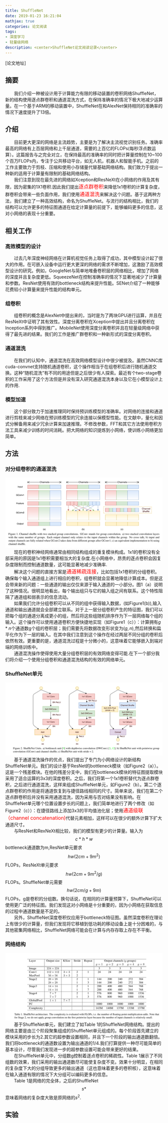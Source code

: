 ```yaml
---
title: ShuffleNet
date: 2019-01-23 16:21:04
mathjax: true
categories: 论文阅读
tags:
- 深度学习
- 轻量级网络
description: <center>ShuffleNet论文阅读记录</center>
---
```


[论文地址]

## 摘要

&emsp;&emsp;我们介绍一种被设计用于计算能力有限的移动装置的卷积网络ShuffleNet，新的结构使用逐点群卷积和通道混洗方式，在保持准确率的情况下极大地减少运算量。在一个基于ARM的移动装置中，ShuffleNet在和AlexNet保持相同的准确率的情况下速度提升了13倍。

## 介绍

&emsp;&emsp;目前更大更深的网络是主流趋势，主要是为了解决主流视觉识别任务。准确率最高的网络有上百层网络和上千层通道，需要的上百亿的FLOPs(每秒浮点数运算）。这篇报告与之完全对立，在保持最高的准确率的同时把计算量控制在10~100个百万FLOPs内，专注于公共移动平台，如无人机，机器人和智能手机。之前的工作主要致力于剪枝、压缩和使用小存储量代替基础网络结构。我们致力于提出一种新的适用于计算量有限制的基础网络结构。  
&emsp;&emsp;我们注意到现在最先进的网络如Xception和ResNeXt在小网络的作用及其有限，因为密集的1X1卷积.因此我们提出<font color=#ff000 size=3>逐点群卷积</font>来降低1x1卷积的计算复杂度，群卷积会带来一些负面作用，我们使用<font color=#ff000 size=3>通道混洗</font>来解决这个问题。基于这两种方法，我们建立了一种高效结构，命名为ShuffleNet。与流行的结构相比，我们的结构可以允许更多的特征图通道在给定计算量的前提下，能够编码更多的信息，这对小网络的表现十分重要。

## 相关工作

### 高效模型的设计

&emsp;&emsp;过去几年深度神经网络在计算机视觉任务上取得了成功，其中模型设计起了很大的作用。在可嵌入设备中运行更大更深的网络的需求不断增加，这激励了高效模型设计的研究。例如，GoogleNet与简单地堆叠卷积层的网络相比，增加了网络的深度并且复杂度更低。SqueezeNet在控制准确率的情况下显著地减少了计算量和参数。ResNet使用有效的bottleneck结构来提升性能。SENet介绍了一种能够花费较小计算量来提升性能的结构单元。

### 组卷积

&emsp;&emsp;组卷积的概念是AlexNet中提出来的，当时是为了两块GPU进行运算，并且在ResNeXt中证明了其有效性。深度分离卷积在Xception中提出并且分离卷积在Inception系列中得到推广。MobileNet使用深度分离卷积并且在轻量级网络中获得了最先进的结果。我们的工作是推广群卷积和一种新形式的深度分离卷积。

### 通道混洗

&emsp;&emsp;在我们的认知中，通道混洗在高效网络模型设计中很少被提及。虽然CNNC库cuda-convnet支持随机通道卷积，这个操作相当于在组卷积后进行随机通道交换。这种“随机混洗”有不同的用途但是之后很少有人探索。最近有个two-stage卷积的工作采用了这个方法但是并没有深入研究通道混洗本身以及它在小模型设计上的作用.

### 模型加速

&emsp;&emsp;这个部分致力于加速推理同时保持预训练模型的准确率。对网络的连接和通道进行剪枝来减少网络在预训练模型的冗余连接以保模型性能。在文献中，量化和因式分解备用来减少冗余计算来加速推理。不修改参数，FFT和其它方法使用卷积方法工具来减少训练的时间消耗。把大网络的知识提炼到小网络，使训练小网络更加简单。

## 方法

### 对分组卷积的通道混洗

![Figure1](ShuffleNet/ShuffleNet_figure_1.png)  
&emsp;&emsp;现在的卷积神经网络通常由相同结构组成的重复模块构成。1x1的卷积没有全部采用的原因是1x1卷积需要相当大的复杂度.在小网络中，昂贵的逐点卷积会因复杂度限制而控制通道数量，这可能显著地减少准确率.  
&emsp;&emsp;解决这个问题的直接方案是<font color=#ff000 size=3>通道稀疏连接</font>，比如包括1x1卷积的分组卷积。确保每个输入通道组上进行相应的卷积，组卷积就会显著地降低计算成本。但是这会带来新的问题：一些通道的输出仅仅来源于输入通道的一小部分。图1（a）说明了这种情况。很明显地看出，每个输出组只与它的输入组之间有联系。这个特性阻隔了通道组和弱表示的信息流动。  
&emsp;&emsp;如果我们允许分组卷积可以从不同的组中获得输入数据，(如Figure1(b)),输入通道和输出通道就会全部建立联系。对于上一层分组卷积产生的特征图，我们可以把每个组的通道分离成更小的组，然后将这些组随机排序作为下一层网络每个组的输入。这个操作可以使用通道卷积方便快捷地实现（如Figure1（c））：计算拥有$g*n$个通道数g个组的卷积层；我们需要先将数据改变形状变为$(g,n)$,然后转换和扁平化作为下一层的输入。在其中我们注意到这个操作在经过两层不同分组的卷积后依然有效。更重要的是，通道混洗过程是十分微小的，这意味着它能够嵌入到端对端的网络训练中。  
&emsp;&emsp;通道混洗操作使得使用大量分组卷积层的有效网络变得可能.在下一个部分我们将介绍一个使用分组卷积和通道混洗结构的有效的网络单元。

### ShuffleNet单元

![Figure2](ShuffleNet/ShuffleNet_figure_2.png)  
&emsp;&emsp;基于通道混洗操作的优点，我们提出了专门为小网络设计的新结构ShuffleNet单元。我们的设计基于ResNet的bottleneck模块（如Figure2（a））。这是一个残差模块。在他的残差分支中，我们在bottleneck模块的特征图提取模块采用了适合运算的3x3的深度卷积。之后，我们将第一个1x1卷积替代为逐点群卷积，之后进行通道混洗，这样来组成ShuffleNet单元，如Figure2（b）。第二个逐点群卷积的作用是将通道恢复到与捷径路线相同的尺寸。简单来说，我们在第二个逐点群卷积后并没有采用通道混洗，因为采用与否对结果没有影响。在ShuffleNet单元哪个位置设置步长的问题上，我们简单地进行了两个修改（如Figure2（c））：在捷径路线上添加3x3的平均值池化层；使用<font color=#ff000 size=3>通道级联（channel concatenation)</font>代替元素相加，这样可以在很少的额外计算下扩大通道尺寸。  
&emsp;&emsp;与ResNet和RexNeXt相比较，我们的模型有更少的计算量。输入为$$c*h*w$$bottleneck通道数为m,ResNet单元要求$$hw(2cm+9m^2)$$FLOPs，ResNeXt单元要求$$hw(2cm+9m^2/g)$$FLOPs。ShuffleNet单元需要$$hw(2cm/g+9m)$$FLOPs，g是卷积的分组数。换句话说，在相同的计算量预算下，ShuffleNet可以使用更广泛的特征图。我们发现这对小网络是十分重要的，因为小网络在获取信息的过程中通道数量是不足的。  
&emsp;&emsp;另外，ShuffleNet深度卷积仅应用于bottleneck特征图。虽然深度卷积在理论上有很少的计算量，但我们发现将它移植到低功耗的移动设备上是十分困难的，与其他密集网络相比，ShuffleNet网络可能会在计算与内存存取上存在不平衡。

### 网络结构

![Table 1](ShuffleNet/ShuffleNet_table_1.png)  
&emsp;&emsp;基于ShuffleNet单元，我们建立了如Table 1的ShuffleNet网络结构。提出的网络主要是由三个阶段聚集组成的ShuffleNet单元组成的。每个阶段首先建立的模块采用的步长为2.其它的超参数设置相同，并且下一个阶段的输出通道数翻倍。我们将bottleneck的通道数设置为输出通道的1/4.我们打算提供一种尽可能简单的基本设计，尽管我们发现进一步的超参数设置可能会带来更好的结果。  
&emsp;&emsp;在ShuffleNet单元中，分组数g控制着逐点卷积的稀疏性。Table 1展示了不同组数的效果，我们采用的输出通道数尽可能使复杂度不变。效果十分明显，在相同的复杂度下大的分组导致更多的输出通道（这也意味着更多的卷积核），这意味着在输入通道有限的情况下大分组可以编码更多的信息。  
&emsp;&emsp;Table 1是网络的完全体，之后的ShuffleNet$$s*$$意味着网络的复杂度大致是原网络的$s^2$.

## 实验